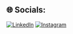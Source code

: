 

## 🌐 Socials:
[![LinkedIn](https://img.shields.io/badge/LinkedIn-blue?logo=linkedin&logoColor=white)](https://www.linkedin.com/in/ankush-kumar-5b3a3324a/)
[![Instagram](https://img.shields.io/badge/Instagram-E4405F?logo=instagram&logoColor=white)](https://www.instagram.com/accounts/onetap/?next=%2F&hl=en)
